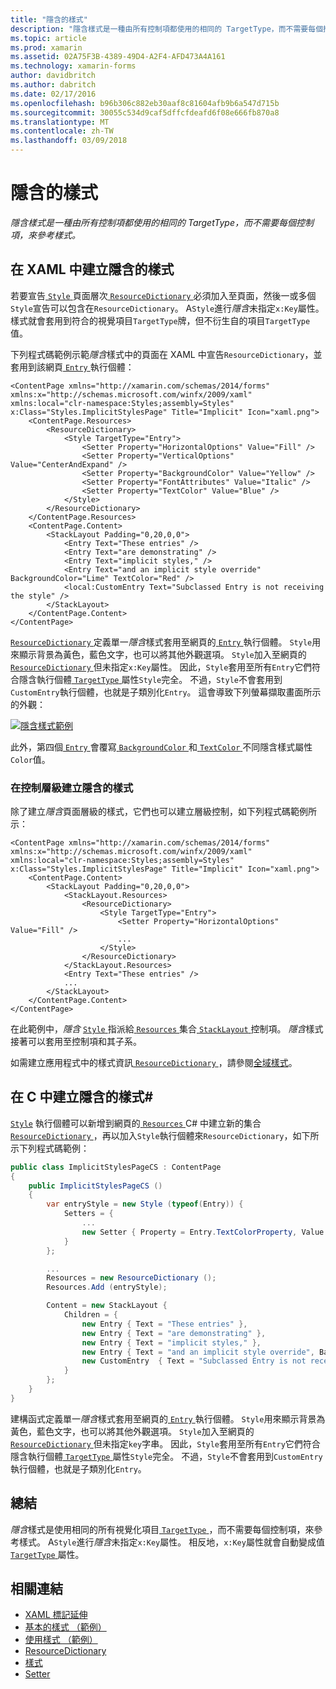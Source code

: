 ```yaml
---
title: "隱含的樣式"
description: "隱含樣式是一種由所有控制項都使用的相同的 TargetType，而不需要每個控制項，來參考樣式。"
ms.topic: article
ms.prod: xamarin
ms.assetid: 02A75F3B-4389-49D4-A2F4-AFD473A4A161
ms.technology: xamarin-forms
author: davidbritch
ms.author: dabritch
ms.date: 02/17/2016
ms.openlocfilehash: b96b306c882eb30aaf8c81604afb9b6a547d715b
ms.sourcegitcommit: 30055c534d9caf5dffcfdeafd6f08e666fb870a8
ms.translationtype: MT
ms.contentlocale: zh-TW
ms.lasthandoff: 03/09/2018
---
```

# <a name="implicit-styles"></a>隱含的樣式

_隱含樣式是一種由所有控制項都使用的相同的 TargetType，而不需要每個控制項，來參考樣式。_

## <a name="creating-an-implicit-style-in-xaml"></a>在 XAML 中建立隱含的樣式

若要宣告[ `Style` ](https://developer.xamarin.com/api/type/Xamarin.Forms.Style/)頁面層次[ `ResourceDictionary` ](https://developer.xamarin.com/api/type/Xamarin.Forms.ResourceDictionary/)必須加入至頁面，然後一或多個`Style`宣告可以包含在`ResourceDictionary`。 A`Style`進行*隱含*未指定`x:Key`屬性。 樣式就會套用到符合的視覺項目`TargetType`牌，但不衍生自的項目`TargetType`值。

下列程式碼範例示範*隱含*樣式中的頁面在 XAML 中宣告`ResourceDictionary`，並套用到該網頁[ `Entry` ](https://developer.xamarin.com/api/type/Xamarin.Forms.Entry/)執行個體：

```xaml
<ContentPage xmlns="http://xamarin.com/schemas/2014/forms" xmlns:x="http://schemas.microsoft.com/winfx/2009/xaml" xmlns:local="clr-namespace:Styles;assembly=Styles" x:Class="Styles.ImplicitStylesPage" Title="Implicit" Icon="xaml.png">
    <ContentPage.Resources>
        <ResourceDictionary>
            <Style TargetType="Entry">
                <Setter Property="HorizontalOptions" Value="Fill" />
                <Setter Property="VerticalOptions" Value="CenterAndExpand" />
                <Setter Property="BackgroundColor" Value="Yellow" />
                <Setter Property="FontAttributes" Value="Italic" />
                <Setter Property="TextColor" Value="Blue" />
            </Style>
        </ResourceDictionary>
    </ContentPage.Resources>
    <ContentPage.Content>
        <StackLayout Padding="0,20,0,0">
            <Entry Text="These entries" />
            <Entry Text="are demonstrating" />
            <Entry Text="implicit styles," />
            <Entry Text="and an implicit style override" BackgroundColor="Lime" TextColor="Red" />
            <local:CustomEntry Text="Subclassed Entry is not receiving the style" />
        </StackLayout>
    </ContentPage.Content>
</ContentPage>
```

[ `ResourceDictionary` ](https://developer.xamarin.com/api/type/Xamarin.Forms.ResourceDictionary/)定義單一*隱含*樣式套用至網頁的[ `Entry` ](https://developer.xamarin.com/api/type/Xamarin.Forms.Entry/)執行個體。 `Style`用來顯示背景為黃色，藍色文字，也可以將其他外觀選項。 `Style`加入至網頁的[ `ResourceDictionary` ](https://developer.xamarin.com/api/type/Xamarin.Forms.ResourceDictionary/)但未指定`x:Key`屬性。 因此，`Style`套用至所有`Entry`它們符合隱含執行個體[ `TargetType` ](https://developer.xamarin.com/api/property/Xamarin.Forms.Style.TargetType/)屬性`Style`完全。 不過，`Style`不會套用到`CustomEntry`執行個體，也就是子類別化`Entry`。 這會導致下列螢幕擷取畫面所示的外觀：

[![](implicit-images/implicit-styles.png "隱含樣式範例")](implicit-images/implicit-styles-large.png#lightbox "隱含樣式範例")

此外，第四個[ `Entry` ](https://developer.xamarin.com/api/type/Xamarin.Forms.Entry/)會覆寫[ `BackgroundColor` ](https://developer.xamarin.com/api/property/Xamarin.Forms.VisualElement.BackgroundColor/)和[ `TextColor` ](https://developer.xamarin.com/api/property/Xamarin.Forms.Entry.TextColor/)不同隱含樣式屬性`Color`值。

### <a name="creating-an-implicit-style-at-the-control-level"></a>在控制層級建立隱含的樣式

除了建立*隱含*頁面層級的樣式，它們也可以建立層級控制，如下列程式碼範例所示：

```xaml
<ContentPage xmlns="http://xamarin.com/schemas/2014/forms" xmlns:x="http://schemas.microsoft.com/winfx/2009/xaml" xmlns:local="clr-namespace:Styles;assembly=Styles" x:Class="Styles.ImplicitStylesPage" Title="Implicit" Icon="xaml.png">
    <ContentPage.Content>
        <StackLayout Padding="0,20,0,0">
            <StackLayout.Resources>
                <ResourceDictionary>
                    <Style TargetType="Entry">
                        <Setter Property="HorizontalOptions" Value="Fill" />
                        ...
                    </Style>
                </ResourceDictionary>
            </StackLayout.Resources>
            <Entry Text="These entries" />
            ...
        </StackLayout>
    </ContentPage.Content>
</ContentPage>
```

在此範例中，*隱含* [ `Style` ](https://developer.xamarin.com/api/type/Xamarin.Forms.Style/)指派給[ `Resources` ](https://developer.xamarin.com/api/property/Xamarin.Forms.VisualElement.Resources/)集合[ `StackLayout` ](https://developer.xamarin.com/api/type/Xamarin.Forms.StackLayout/)控制項。 *隱含*樣式接著可以套用至控制項和其子系。

如需建立應用程式中的樣式資訊[ `ResourceDictionary` ](https://developer.xamarin.com/api/type/Xamarin.Forms.ResourceDictionary/)，請參閱[全域樣式](~/xamarin-forms/user-interface/styles/application.md)。

## <a name="creating-an-implicit-style-in-c35"></a>在 C 中建立隱含的樣式&#35;

[`Style`](https://developer.xamarin.com/api/type/Xamarin.Forms.Style/) 執行個體可以新增到網頁的[ `Resources` ](https://developer.xamarin.com/api/property/Xamarin.Forms.VisualElement.Resources/) C# 中建立新的集合[ `ResourceDictionary` ](https://developer.xamarin.com/api/type/Xamarin.Forms.ResourceDictionary/)，再以加入`Style`執行個體來`ResourceDictionary`，如下所示下列程式碼範例：

```csharp
public class ImplicitStylesPageCS : ContentPage
{
    public ImplicitStylesPageCS ()
    {
        var entryStyle = new Style (typeof(Entry)) {
            Setters = {
                ...
                new Setter { Property = Entry.TextColorProperty, Value = Color.Blue }
            }
        };

        ...
        Resources = new ResourceDictionary ();
        Resources.Add (entryStyle);

        Content = new StackLayout {
            Children = {
                new Entry { Text = "These entries" },
                new Entry { Text = "are demonstrating" },
                new Entry { Text = "implicit styles," },
                new Entry { Text = "and an implicit style override", BackgroundColor = Color.Lime, TextColor = Color.Red },
                new CustomEntry  { Text = "Subclassed Entry is not receiving the style" }
            }
        };
    }
}
```

建構函式定義單一*隱含*樣式套用至網頁的[ `Entry` ](https://developer.xamarin.com/api/type/Xamarin.Forms.Entry/)執行個體。 `Style`用來顯示背景為黃色，藍色文字，也可以將其他外觀選項。 `Style`加入至網頁的[ `ResourceDictionary` ](https://developer.xamarin.com/api/type/Xamarin.Forms.ResourceDictionary/)但未指定`key`字串。 因此，`Style`套用至所有`Entry`它們符合隱含執行個體[ `TargetType` ](https://developer.xamarin.com/api/property/Xamarin.Forms.Style.TargetType/)屬性`Style`完全。 不過，`Style`不會套用到`CustomEntry`執行個體，也就是子類別化`Entry`。

## <a name="summary"></a>總結

*隱含*樣式是使用相同的所有視覺化項目[ `TargetType` ](https://developer.xamarin.com/api/property/Xamarin.Forms.Style.TargetType/)，而不需要每個控制項，來參考樣式。 A`Style`進行*隱含*未指定`x:Key`屬性。 相反地，`x:Key`屬性就會自動變成值[ `TargetType` ](https://developer.xamarin.com/api/property/Xamarin.Forms.Style.TargetType/)屬性。



## <a name="related-links"></a>相關連結

- [XAML 標記延伸](~/xamarin-forms/xaml/xaml-basics/xaml-markup-extensions.md)
- [基本的樣式 （範例）](https://developer.xamarin.com/samples/xamarin-forms/UserInterface/Styles/BasicStyles/)
- [使用樣式 （範例）](https://developer.xamarin.com/samples/xamarin-forms/WorkingWithStyles/)
- [ResourceDictionary](https://developer.xamarin.com/api/type/Xamarin.Forms.ResourceDictionary/)
- [樣式](https://developer.xamarin.com/api/type/Xamarin.Forms.Style/)
- [Setter](https://developer.xamarin.com/api/type/Xamarin.Forms.Setter/)
